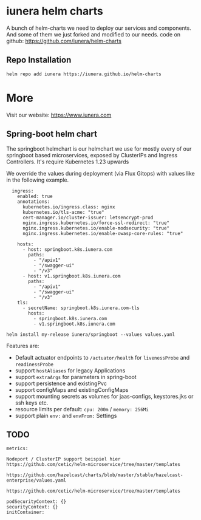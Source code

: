 # iunera helm charts
A bunch of helm-charts we need to deploy our services and components. And some of them we just forked and modified to our needs. 
code on github: https://github.com/iunera/helm-charts

## Repo Installation
````
helm repo add iunera https://iunera.github.io/helm-charts
````

# More
Visit our website:
https://www.iunera.com


## Spring-boot helm chart
The springboot helmchart is our helmchart we use for mostly every of our springboot based microservices, exposed by ClusterIPs and Ingress Controllers. It's require Kubernetes 1.23 upwards 

We override the values during deployment (via Flux Gitops) with values like in the following example.

````
  ingress:
    enabled: true
    annotations:
      kubernetes.io/ingress.class: nginx
      kubernetes.io/tls-acme: "true"
      cert-manager.io/cluster-issuer: letsencrypt-prod
      nginx.ingress.kubernetes.io/force-ssl-redirect: "true"
      nginx.ingress.kubernetes.io/enable-modsecurity: "true"
      nginx.ingress.kubernetes.io/enable-owasp-core-rules: "true"

    hosts:
      - host: springboot.k8s.iunera.com
        paths:
          - "/apiv1"
          - "/swagger-ui"
          - "/v3"
      - host: v1.springboot.k8s.iunera.com
        paths:
          - "/apiv1"
          - "/swagger-ui"
          - "/v3"
    tls:
      - secretName: springboot.k8s.iunera.com-tls
        hosts:
          - springboot.k8s.iunera.com
          - v1.springboot.k8s.iunera.com
````


````
helm install my-release iunera/springboot --values values.yaml
````

Features are: 
* Default actuator endpoints to `/actuator/health` for `livenessProbe` and `readinessProbe`
* support `hostAliases` for legacy Applications
* support `extraArgs` for parameters in spring-boot
* support persistence and existingPvc
* support configMaps and existingConfigMaps
* support mounting secrets as volumes for jaas-configs, keystores.jks or ssh keys etc.
* resource limits per default: `cpu: 200m` / `memory: 256Mi`
* support plain `env:` and `envFrom:` Settings

## TODO 


````
metrics: 

Nodeport / ClusterIP support beispiel hier https://github.com/cetic/helm-microservice/tree/master/templates

https://github.com/hazelcast/charts/blob/master/stable/hazelcast-enterprise/values.yaml

https://github.com/cetic/helm-microservice/tree/master/templates

podSecurityContext: {}
securityContext: {}
initContainer:
````